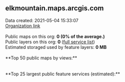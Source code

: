 <h2>elkmountain.maps.arcgis.com</h2> Data created: 2021-05-04 15:33:07 <br /><a target='new' href='https://elkmountain.maps.arcgis.com'>Organization link</a><br /><br />Public maps on this org: <b>0 (0% of the average.)</b><br />Public layers on this org: <b>0 </b>(<a target='new' href='https://services.arcgis.com/EH7Eq0YkGMWQXb56/ArcGIS/rest/services'>full service list</a>)<br />Estimated storaged used by feature layers: <b>0 MB</b><br /><br />**Top 50 public maps by views:**<br /><br /><br />**Top 25 largest public feature services (estimated):**<br />